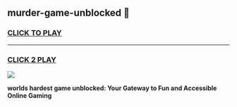 
## murder-game-unblocked 👋
<h3>
<a href="https://premium.freeplayer.one?title=murder-game-unblocked&ref=14F">CLICK TO PLAY</a></h3>
<hr>

<h3>
<a href="https://premium.freeplayer.one?title=murder-game-unblocked&ref=14F">CLICK 2 PLAY</a>
  
</h3>

<a href="https://premium.freeplayer.one?title=murder-game-unblocked&ref=12F/"><img src="https://clearcache.store/games.png"></a>


**worlds hardest game unblocked: Your Gateway to Fun and Accessible Online Gaming**
